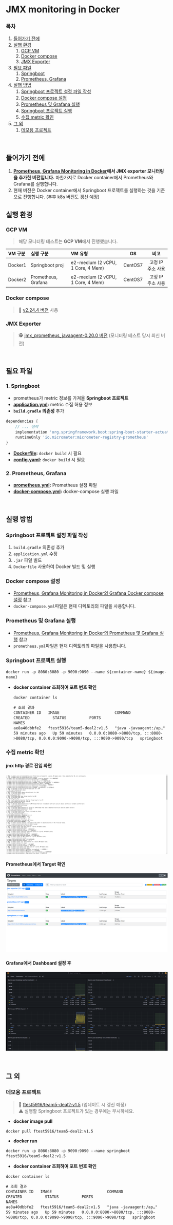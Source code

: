 # JMX monitoring in Docker

### 목차
1. [들어가기 전에](#들어가기-전에)
2. [실행 환경](#실행-환경)
    1. [GCP VM](#gcp-vm)
    2. [Docker compose](#docker-compose)
    2. [JMX Exporter](#JMX-Exporter)
3. [필요 파일](#필요-파일)
    1. [Springboot](#1-springboot)
    2. [Prometheus, Grafana](#2-prometheus-grafana)
4. [실행 방법](#실행-방법)
    1. [Springboot 프로젝트 설정 파일 작성](#springboot-프로젝트-설정-파일-작성)
    2. [Docker compose 설정](#docker-compose-설정)
    3. [Prometheus 및 Grafana 실행](#prometheus-및-grafana-실행)
    4. [Springboot 프로젝트 실행](#springboot-프로젝트-실행)
    5. [수집 metric 확인](#수집-metric-확인)
5. [그 외](#그-외)    
    1. [데모용 프로젝트](#데모용-프로젝트)

<br>

## 들어가기 전에
1. **[Prometheus, Grafana Monitoring in Docker](/prometheus-grafana-in-docker/README.md)에서 JMX exporter 모니터링을 추가한 버전입니다.** 마찬가지로 Docker container에서 Prometheus와 Grafana를 실행합니다.
2. 현재 버전은 Docker container에서 Springboot 프로젝트를 실행하는 것을 기준으로 진행합니다. (추후 k8s 버전도 갱신 예정)


## 실행 환경
### GCP VM
> 해당 모니터링 테스트는 **GCP VM**에서 진행했습니다.

|VM 구분|실행 구분|VM 유형|OS|비고|
|:--|:--|:--|:--:|:--:|
|Docker1|Springboot proj|e2-medium (2 vCPU, 1 Core, 4 Mem)|CentOS7|고정 IP 주소 사용|
|Docker2|Prometheus, Grafana|e2-medium (2 vCPU, 1 Core, 4 Mem)|CentOS7|고정 IP 주소 사용|

### Docker compose
> 🐳 [v2.24.4 버전](https://github.com/docker/compose/releases/tag/v2.24.4) 사용

### JMX Exporter
> 🕵️ [jmx_prometheus_javaagent-0.20.0 버전](https://repo1.maven.org/maven2/io/prometheus/jmx/jmx_prometheus_javaagent/0.20.0/jmx_prometheus_javaagent-0.20.0.jar) (모니터링 테스트 당시 최신 버전)

<br>

## 필요 파일
### 1. Springboot
- prometheus가 metric 정보를 가져올 **Springboot 프로젝트**
- **[application.yml](/jmx-exporter/application.yml):** metric 수집 허용 정보
- **`build.gradle` 의존성** 추가
```gradle
dependencies {
    // ... 생략
    implementation 'org.springframework.boot:spring-boot-starter-actuator'
    runtimeOnly 'io.micrometer:micrometer-registry-prometheus'
}
```
- **[Dockerfile](/jmx-exporter/Dockerfile):** `docker build` 시 필요
- **[config.yaml](/jmx-exporter/config.yaml):** `docker build` 시 필요

### 2. Prometheus, Grafana
- **[prometheus.yml](/jmx-exporter/prometheus.yml):** Prometheus 설정 파일
- **[docker-compose.yml](/prometheus-grafana-in-docker/docker-compose.yml):** docker-compose 실행 파일

<br>

## 실행 방법
### Springboot 프로젝트 설정 파일 작성
1. `build.gradle` 의존성 추가
2. `application.yml` 수정
3. `.jar` 파일 빌드
4. `Dockerfile` 사용하여 Docker 빌드 및 실행

### Docker compose 설정
- [Prometheus, Grafana Monitoring in Docker의 Grafana Docker compose 설정](/prometheus-grafana-in-docker/README.md#docker-compose-설정) 참고
- `docker-compose.yml`파일은 현재 디렉토리의 파일을 사용합니다.

### Prometheus 및 Grafana 실행
- [Prometheus, Grafana Monitoring in Docker의 Prometheus 및 Grafana 실행](/prometheus-grafana-in-docker/README.md#prometheus-및-grafana-실행) 참고
- `prometheus.yml`파일은 현재 디렉토리의 파일을 사용합니다.

### Springboot 프로젝트 실행
```shell
docker run -p 8080:8080 -p 9090:9090 --name ${container-name} ${image-name}
```

- **docker container 조회하여 포트 번호 확인**
    ```shell
    docker container ls
    ```
    ```
    # 조회 결과
    CONTAINER ID   IMAGE                        COMMAND                  CREATED          STATUS          PORTS                                                                                  NAMES
    ae8a40dbbfe2   ftest5916/team5-deal2:v1.5   "java -javaagent:/ap…"   59 minutes ago   Up 59 minutes   0.0.0.0:8080->8080/tcp, :::8080->8080/tcp, 0.0.0.0:9090->9090/tcp, :::9090->9090/tcp   springboot
    ```


### 수집 metric 확인
#### jmx http 경로 진입 화면

![http](/jmx-exporter/img/http-jmx-exporter.png)

#### Prometheus에서 Target 확인

![prom](/jmx-exporter/img/prom-jmx-exporter.png)


#### Grafana에서 Dashboard 설정 후

![graf](/jmx-exporter/img/graf-jmx-dashboard.png)

<br>

## 그 외
### 데모용 프로젝트
> 🐳 [ftest5916/team5-deal2:v1.5](https://hub.docker.com/r/ftest5916/team5-deal2/tags) (업데이트 시 갱신 예정) <br>
> ⚠️ 실행할 Springboot 프로젝트가 있는 경우에는 무시하세요.

- **docker image pull**
```shell
docker pull ftest5916/team5-deal2:v1.5
```
- **docker run**
```shell
docker run -p 8080:8080 -p 9090:9090 --name springboot ftest5916/team5-deal2:v1.5
```

- **docker container 조회하여 포트 번호 확인**
```shell
docker container ls
```
```
# 조회 결과
CONTAINER ID   IMAGE                        COMMAND                  CREATED          STATUS          PORTS                                                                                  NAMES
ae8a40dbbfe2   ftest5916/team5-deal2:v1.5   "java -javaagent:/ap…"   59 minutes ago   Up 59 minutes   0.0.0.0:8080->8080/tcp, :::8080->8080/tcp, 0.0.0.0:9090->9090/tcp, :::9090->9090/tcp   springboot
```